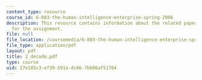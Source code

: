 ```yaml
---
content_type: resource
course_id: 6-803-the-human-intelligence-enterprise-spring-2006
description: This resource contains information about the related paper and the guidelines
  for the assignment.
file: null
file_location: /coursemedia/6-803-the-human-intelligence-enterprise-spring-2006/27e185c3ef39591adc667bb06af51764_2_decode.pdf
file_type: application/pdf
layout: pdf
title: 2_decode.pdf
type: course
uid: 27e185c3-ef39-591a-dc66-7bb06af51764
---
```

